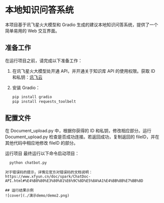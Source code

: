 # 本地知识问答系统

本项目基于讯飞星火大模型和 Gradio 生成的建议本地知识问答系统，提供了一个简单易用的 Web 交互界面。

## 准备工作

在运行项目之前，请完成以下准备工作：

1. 在讯飞星火大模型处开通 API，并开通关于知识库 API 的使用权限。获取 ID 和私钥：[讯飞云](https://www.xfyun.cn/)

2. 安装 Gradio：
   ```bash
   pip install gradio
   pip install requests_toolbelt
   
## 配置文件
在 Document_upload.py 中，根据你获得的 ID 和私钥，修改相应部分。运行 Document_upload.py 检查是否成功连接。若返回成功，复制返回的 fileID，并在其他代码中相应地修改 fileID 的部分。

运行项目
最终运行以下命令启动项目：

```bashbash
  python chatbot.py

对于错误码的提示，详情见官方对错误码的文档说明：https://www.xfyun.cn/doc/spark/ChatDoc-API.html#%E4%B8%80%E3%80%81%E6%9C%8D%E5%8A%A1%E4%BB%8B%E7%BB%8D

## 运行结果示例
![cover](./演示demo/demo2.png)


